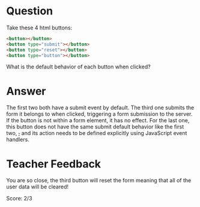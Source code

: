 # Question

Take these 4 html buttons:

```html
<button></button>
<button type="submit"></button>
<button type="reset"></button>
<button type="button"></button>
```

What is the default behavior of each button when clicked?

# Answer

The first two both have a submit event by default. The third one submits the form it belongs to when clicked, triggering a form submission to the server. If the button is not within a form element, it has no effect. For the last one, this button does not have the same submit default behavior like the first two, ~~,~~ and its action needs to be defined explicitly using JavaScript event handlers.

# Teacher Feedback

You are so close, the third button will reset the form meaning that all of the user data will be cleared!

Score: 2/3